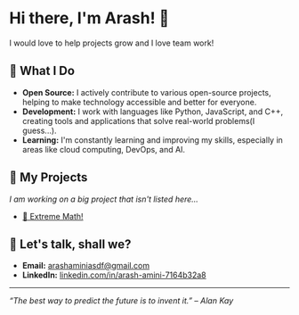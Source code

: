 # Hi there, I'm Arash! 👋

I would love to help projects grow and I love team work!

## 🌟 What I Do
- **Open Source:** I actively contribute to various open-source projects, helping to make technology accessible and better for everyone.
- **Development:** I work with languages like Python, JavaScript, and C++, creating tools and applications that solve real-world problems(I guess...).
- **Learning:** I'm constantly learning and improving my skills, especially in areas like cloud computing, DevOps, and AI.

## 🚀 My Projects
*I am working on a big project that isn't listed here...*
- [🧮 Extreme Math!](https://github.com/sudo-arash/extreme_math)

## 💬 Let's talk, shall we?
- **Email:** [arashaminiasdf@gmail.com](mailto:arashaminiasdf@gmail)
- **LinkedIn:** [linkedin.com/in/arash-amini-7164b32a8](https://linkedin.com/in/arash-amini-7164b32a8)


---

_“The best way to predict the future is to invent it.” – Alan Kay_
